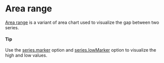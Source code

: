 # Area range
[Area range](https://api.highcharts.com/highcharts/plotOptions.arearange) is a variant of area chart used to visualize the gap between two series.

####  Tip
Use the [series.marker](https://api.highcharts.com/highcharts/series.arearange.marker) option and [series.lowMarker](https://api.highcharts.com/highcharts/series.arearange.lowMarker) option to visualize the high and low values.